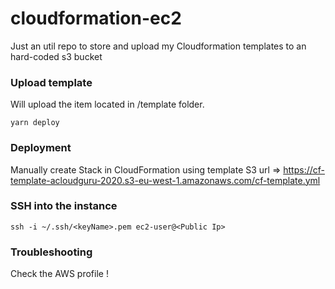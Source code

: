 # cloudformation-ec2

Just an util repo to store and upload my Cloudformation templates to an hard-coded s3 bucket


### Upload template

Will upload the item located in /template folder. 
```
yarn deploy
```

### Deployment

Manually create Stack in CloudFormation using template S3 url => https://cf-template-acloudguru-2020.s3-eu-west-1.amazonaws.com/cf-template.yml


### SSH into the instance

```
ssh -i ~/.ssh/<keyName>.pem ec2-user@<Public Ip> 
```

### Troubleshooting

Check the AWS profile ! 

